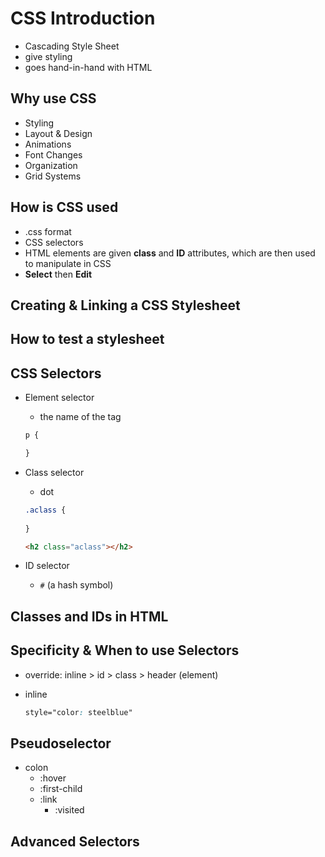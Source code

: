 # CSS Introduction

* Cascading Style Sheet
* give styling
* goes hand-in-hand with HTML

## Why use CSS

* Styling
* Layout & Design
* Animations
* Font Changes
* Organization
* Grid Systems

## How is CSS used

* .css format
* CSS selectors
* HTML elements are given **class** and **ID** attributes, which are then used to manipulate in CSS
* **Select** then **Edit**

## Creating & Linking a CSS Stylesheet

## How to test a stylesheet

## CSS Selectors

* Element selector
  * the name of the tag
  
  ```CSS
  p {

  }
  ```

* Class selector
  * dot

  ```CSS
  .aclass {
      
  }
  ```

  ```HTML
  <h2 class="aclass"></h2>
  ```

* ID selector
  * ```#``` (a hash symbol)

## Classes and IDs in HTML

## Specificity & When to use Selectors

* override: inline > id > class > header (element)
* inline

  ```CSS
  style="color: steelblue"
  ```

## Pseudoselector

* colon
  * :hover
  * :first-child
  * :link
    * :visited

## Advanced Selectors
